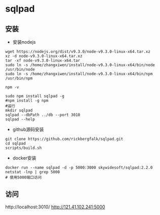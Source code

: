 # sqlpad
## 安装
- 安装nodejs
```
wget https://nodejs.org/dist/v9.3.0/node-v9.3.0-linux-x64.tar.xz
xz -d node-v9.3.0-linux-x64.tar.xz
tar -xf node-v9.3.0-linux-x64.tar
sudo ln -s /home/zhangxiwen/install/node-v9.3.0-linux-x64/bin/node /usr/bin/node
sudo ln -s /home/zhangxiwen/install/node-v9.3.0-linux-x64/bin/npm /usr/bin/npm

npm -v
```
```
sudo npm install sqlpad -g
#npm install -g npm
#运行
mkdir sqlpad
sqlpad --dbPath ../db --port 3010
sqlpad --help
```
- github源码安装
```
git clone https://github.com/rickbergfalk/sqlpad.git
cd sqlpad
scripts/build.sh
```
- docker安装
```
docker run --name sqlpad -d -p 5000:3000 skywidesoft/sqlpad:2.2.0
netstat -lnp | grep 5000
# 使用5000端口访问
```

## 访问
http://localhost:3010/
http://121.41.102.241:5000
